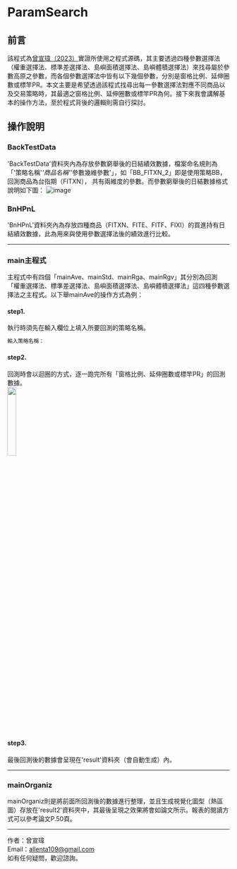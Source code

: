 # ParamSearch
## 前言
該程式為[曾宣瑋（2023）]([https://drive.google.com/file/d/1HzWZJDG_NqnpuAnuN1MCSQqdgab8XXlj/view?usp=share_link])實證所使用之程式源碼，其主要透過四種參數選擇法（權重選擇法、標準差選擇法、島嶼面積選擇法、島嶼體積選擇法）來找尋屬於參數高原之參數，而各個參數選擇法中皆有以下幾個參數，分別是窗格比例、延伸圈數或標竿PR。本文主要是希望透過該程式找尋出每一參數選擇法對應不同商品以及交易策略時，其最適之窗格比例、延伸圈數或標竿PR為何。接下來我會講解基本的操作方法，至於程式背後的邏輯則需自行探討。
## 操作說明
### BackTestData
'BackTestData'資料夾內為存放參數窮舉後的日結績效數據，檔案命名規則為「'策略名稱'_'商品名稱'_'參數幾維參數'」，如「BB_FITXN_2」即是使用策略BB，回測商品為台指期（FITXN），
共有兩維度的參數。而參數窮舉後的日結數據格式說明如下圖：
![image](https://github.com/TsengAllen/image/blob/main/截圖%202023-07-16%20下午3.37.46.png)
### BnHPnL
'BnHPnL'資料夾內為存放四種商品（FITXN、FITE、FITF、FIXI）的買進持有日結績效數據，此為用來與使用參數選擇法後的績效進行比較。
____
### main主程式
主程式中有四個「mainAve、mainStd、mainRga、mainRgv」其分別為回測「權重選擇法、標準差選擇法、島嶼面積選擇法、島嶼體積選擇法」這四種參數選擇法之主程式。以下舉mainAve的操作方式為例：
#### step1.
執行時須先在輸入欄位上填入所要回測的策略名稱。  
```sh
輸入策略名稱：
```
#### step2.
回測時會以迴圈的方式，逐一跑完所有「窗格比例、延伸圈數或標竿PR」的回測數據。  
<img src="https://github.com/TsengAllen/image/blob/main/截圖%202023-07-16%20下午3.54.21.png" width=20% height=20%>
#### step3.
最後回測後的數據會呈現在'result'資料夾（會自動生成）內。
___
### mainOrganiz
mainOrganiz則是將前面所回測後的數據進行整理，並且生成視覺化圖型（熱區圖）存放在'result2'資料夾中，其最後呈現之效果將會如論文所示。報表的閱讀方式可以參考論文P.50頁。
___
作者：曾宣瑋  
Email：allenta109@gmail.com  
如有任何疑問，歡迎諮詢。  

